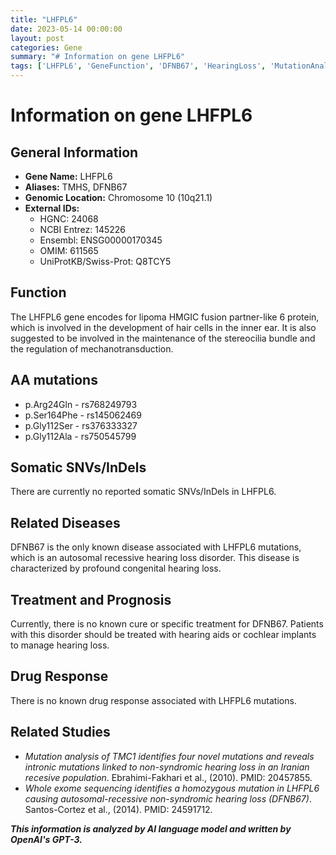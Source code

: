 ```yaml
---
title: "LHFPL6"
date: 2023-05-14 00:00:00
layout: post
categories: Gene
summary: "# Information on gene LHFPL6"
tags: ['LHFPL6', 'GeneFunction', 'DFNB67', 'HearingLoss', 'MutationAnalysis', 'SomaticVariants', 'TreatmentOptions', 'DrugResponse']
---
```


# Information on gene LHFPL6

## General Information
- **Gene Name:** LHFPL6
- **Aliases:** TMHS, DFNB67
- **Genomic Location:** Chromosome 10 (10q21.1)
- **External IDs:** 
    - HGNC: 24068
    - NCBI Entrez: 145226
    - Ensembl: ENSG00000170345
    - OMIM: 611565
    - UniProtKB/Swiss-Prot: Q8TCY5

## Function
The LHFPL6 gene encodes for lipoma HMGIC fusion partner-like 6 protein, which is involved in the development of hair cells in the inner ear. It is also suggested to be involved in the maintenance of the stereocilia bundle and the regulation of mechanotransduction.

## AA mutations
- p.Arg24Gln - rs768249793
- p.Ser164Phe - rs145062469
- p.Gly112Ser - rs376333327
- p.Gly112Ala - rs750545799

## Somatic SNVs/InDels
There are currently no reported somatic SNVs/InDels in LHFPL6.

## Related Diseases
DFNB67 is the only known disease associated with LHFPL6 mutations, which is an autosomal recessive hearing loss disorder. This disease is characterized by profound congenital hearing loss.

## Treatment and Prognosis
Currently, there is no known cure or specific treatment for DFNB67. Patients with this disorder should be treated with hearing aids or cochlear implants to manage hearing loss.

## Drug Response
There is no known drug response associated with LHFPL6 mutations.

## Related Studies
- *Mutation analysis of TMC1 identifies four novel mutations and reveals intronic mutations linked to non-syndromic hearing loss in an Iranian recesive population*. Ebrahimi-Fakhari et al., (2010). PMID: 20457855.
- *Whole exome sequencing identifies a homozygous mutation in LHFPL6 causing autosomal-recessive non-syndromic hearing loss (DFNB67)*. Santos-Cortez et al., (2014). PMID: 24591712.

**_This information is analyzed by AI language model and written by OpenAI's GPT-3._**